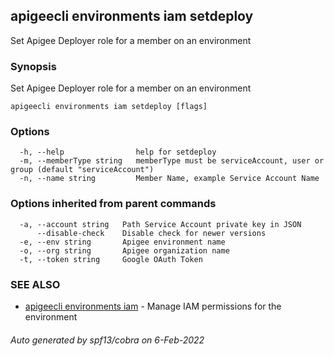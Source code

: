 ## apigeecli environments iam setdeploy

Set Apigee Deployer role for a member on an environment

### Synopsis

Set Apigee Deployer role for a member on an environment

```
apigeecli environments iam setdeploy [flags]
```

### Options

```
  -h, --help                help for setdeploy
  -m, --memberType string   memberType must be serviceAccount, user or group (default "serviceAccount")
  -n, --name string         Member Name, example Service Account Name
```

### Options inherited from parent commands

```
  -a, --account string   Path Service Account private key in JSON
      --disable-check    Disable check for newer versions
  -e, --env string       Apigee environment name
  -o, --org string       Apigee organization name
  -t, --token string     Google OAuth Token
```

### SEE ALSO

* [apigeecli environments iam](apigeecli_environments_iam.md)	 - Manage IAM permissions for the environment

###### Auto generated by spf13/cobra on 6-Feb-2022

